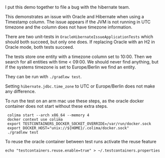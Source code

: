 I put this demo together to file a bug with the hibernate team.

This demonstrates an issue with Oracle and Hibernate when using a Timestamp column.
The issue appears if the JVM is not running in UTC timezone and the column does not have timezone information.

There are two unit-tests in `OracleHibernateIssueApplicationTests` which should both succeed, but only one does.
If replacing Oracle with an H2 in Oracle mode, both tests succeed.

The tests store one entity with a timezone column set to 10:00.
Then we search for all entities with time < 09:00.
We should never find anything, but if the systems timezone is set to Europe/Berlin we find an entity.

They can be run with `./gradlew test`.

Setting `hibernate.jdbc.time_zone` to UTC or Europe/Berlin does not make any difference.

To run the test on an arm mac use these steps, as the oracle docker container does not start without these extra steps.

```shell
 colima start --arch x86_64 --memory 4
 docker context use colima
 export TESTCONTAINERS_DOCKER_SOCKET_OVERRIDE=/var/run/docker.sock
 export DOCKER_HOST="unix://${HOME}/.colima/docker.sock"
 ./gradlew test
```

To reuse the oracle container between test runs activate the reuse feature

`echo "testcontainers.reuse.enable=true" > ~/.testcontainers.properties`